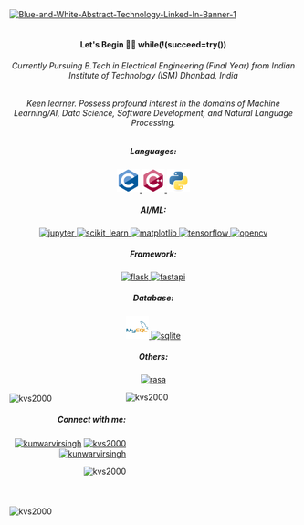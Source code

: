 <a href="https://ibb.co/dGN2ZKs"><img src="https://i.ibb.co/pJHzqX6/Blue-and-White-Abstract-Technology-Linked-In-Banner-1.png" alt="Blue-and-White-Abstract-Technology-Linked-In-Banner-1" border="0" align="center" width="3000" height="250"></a><br /><a target='_blank' href='https://imgbb.com/' ></a><br />

<h4 align="center">Let's Begin 👨‍💻 while(!(succeed=try())</h4>

<h6 align="center">Currently Pursuing B.Tech in Electrical Engineering (Final Year) from Indian Institute of Technology (ISM) Dhanbad, India</h6>
<h6 align="center">Keen learner. Possess profound interest in the domains of Machine Learning/AI, Data Science, Software Development, and Natural Language Processing.</h6>

<h5 align="center">Languages:</h5>
<p align="center"> 
<a href="https://www.cprogramming.com/" target="_blank"> <img src="https://raw.githubusercontent.com/devicons/devicon/master/icons/c/c-original.svg" alt="c" width="40" height="40"/> </a> 
<a href="https://www.w3schools.com/cpp/" target="_blank"> <img src="https://raw.githubusercontent.com/devicons/devicon/master/icons/cplusplus/cplusplus-original.svg" alt="cplusplus" width="40" height="40"/> </a> 
<a href="https://www.python.org" target="_blank"> <img src="https://raw.githubusercontent.com/devicons/devicon/master/icons/python/python-original.svg" alt="python" width="40" height="40"/> </a> 
</p>

<h5 align="center">AI/ML:</h5>
<p align="center">
<a href="https://jupyter.org/" target="_blank"> <img src="https://upload.wikimedia.org/wikipedia/commons/thumb/3/38/Jupyter_logo.svg/518px-Jupyter_logo.svg.png" alt="jupyter" width="40" height="40"/> </a> 
<a href="https://scikit-learn.org/" target="_blank"> <img src="https://upload.wikimedia.org/wikipedia/commons/0/05/Scikit_learn_logo_small.svg" alt="scikit_learn" width="40" height="40"/> </a> 
<a href="https://matplotlib.org/" target="_blank"> <img src="https://upload.wikimedia.org/wikipedia/commons/thumb/0/01/Created_with_Matplotlib-logo.svg/1024px-Created_with_Matplotlib-logo.svg.png" alt="matplotlib" width="40" height="40"/> </a> 
<a href="https://www.tensorflow.org" target="_blank"> <img src="https://www.vectorlogo.zone/logos/tensorflow/tensorflow-icon.svg" alt="tensorflow" width="40" height="40"/> </a> 
<a href="https://opencv.org/" target="_blank"> <img src="https://www.vectorlogo.zone/logos/opencv/opencv-icon.svg" alt="opencv" width="40" height="40"/> </a>
</p>

<h5 align="center">Framework:</h5>
<p align="center">
<a href="https://flask.palletsprojects.com/" target="_blank"> <img src="https://www.logolynx.com/images/logolynx/00/00429ca224699ddf60ce05b46ef08709.jpeg" alt="flask" width="40" height="40"/> </a> 
<a href="https://fastapi.tiangolo.com/" target="_blank"> <img src="https://fastapi.tiangolo.com/img/logo-margin/logo-teal.png" alt="fastapi" width="100" height="40"/> </a>
</p>

<h5 align="center">Database:</h5>
<p align="center">
<a href="https://www.mysql.com/" target="_blank"> <img src="https://raw.githubusercontent.com/devicons/devicon/master/icons/mysql/mysql-original-wordmark.svg" alt="mysql" width="40" height="40"/> </a> 
<a href="https://www.sqlite.org/" target="_blank"> <img src="https://www.vectorlogo.zone/logos/sqlite/sqlite-icon.svg" alt="sqlite" width="40" height="40"/> </a> 
</p>

<h5 align="center">Others:</h5>
<p align="center">
<a href="https://rasa.com/" target="_blank"> <img src="https://www.nicepng.com/png/full/400-4009326_logo-rasa-nlu.png" alt="rasa" width="70" height="30"/> </a> 
</p>



<p><img align="right" src="https://github-readme-stats.vercel.app/api/top-langs?username=kvs2000&show_icons=true&locale=en&layout=compact" alt="kvs2000" width="300" height="200" />

<img align="center" src="https://github-readme-stats.vercel.app/api?username=kvs2000&show_icons=true&locale=en" alt="kvs2000" width="300" height="200" />

<img align="left" src="https://github-readme-streak-stats.herokuapp.com/?user=kvs2000&" alt="kvs2000" width="300" height="200"/>

<h5 align="right">Connect with me:</h5>
<p align="right">
<a href="https://linkedin.com/in/kunwarvirsingh" target="blank"><img align="center" src="https://raw.githubusercontent.com/rahuldkjain/github-profile-readme-generator/master/src/images/icons/Social/linked-in-alt.svg" alt="kunwarvirsingh" height="20" width="30" /></a>
<a href="https://github.com/kvs2000" target="blank"><img align="center" src="https://pngimg.com/uploads/github/github_PNG72.png" alt="kvs2000" height="25" width="25" /></a>
<a href="https://kaggle.com/kunwarvirsingh" target="blank"><img align="center" src="https://raw.githubusercontent.com/rahuldkjain/github-profile-readme-generator/master/src/images/icons/Social/kaggle.svg" alt="kunwarvirsingh" height="20" width="30" /></a>
</p>

<p align="right"> <img src="https://komarev.com/ghpvc/?username=kvs2000&label=Profile%20views&color=078834&style=plastic" alt="kvs2000" /> </p>

